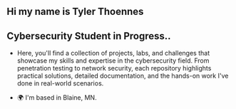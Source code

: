 ## Hi my name is Tyler Thoennes
## Cybersecurity Student in Progress..
- Here, you'll find a collection of projects, labs, and challenges that showcase my skills and expertise in the cybersecurity field. From penetration testing to network security, each repository highlights practical solutions, detailed documentation, and the hands-on work I've done in real-world scenarios.

* 🌍 I'm based in Blaine, MN.

